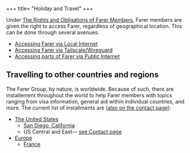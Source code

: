 +++
title= "Holiday and Travel"
+++

Under [The Rights and Obligations of Farer Members](/fedlex/2022-001), Farer members are given the right to access Farer, regardless of geographical location. This can be done through several avenues:
  - [Accessing Farer via Local Internet](/members/lan-connect)
  - [Accessing Farer via Tailscale/Wireguard](/members/vpn-connect)
  - [Accessing parts of Farer via Public Internet](/members/public-access)

## Travelling to other countries and regions
The Farer Group, by nature, is worldwide. Because of such, there are installement throughout the world to help Farer members with topics ranging from visa information, general aid within individual countries, and more. The current list of installments are ([also on the contact page](/meta/contact)):
  - [The United States](https://us.farer)
    - [San Diego, California](https://ksan.us.farer)
    - US Central and East— [see Contact page](/meta/contact)
  - [Europe](https://europe.farer)
    - [France](https://france.europe.farer)
